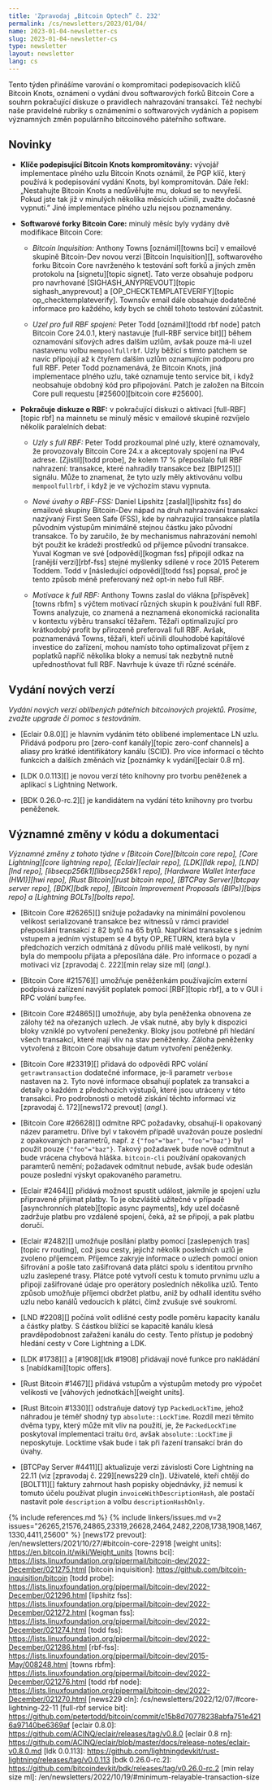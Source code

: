 ```yaml
---
title: 'Zpravodaj „Bitcoin Optech” č. 232'
permalink: /cs/newsletters/2023/01/04/
name: 2023-01-04-newsletter-cs
slug: 2023-01-04-newsletter-cs
type: newsletter
layout: newsletter
lang: cs
---
```

Tento týden přinášíme varování o kompromitaci podepisovacích klíčů Bitcoin Knots,
oznámení o vydání dvou softwarových forků Bitcoin Core a souhrn pokračující diskuze
o pravidlech nahrazování transakcí. Též nechybí naše pravidelné rubriky s oznámeními
o softwarových vydáních a popisem významných změn populárního bitcoinového páteřního
software.

## Novinky

- **Klíče podepisující Bitcoin Knots kompromitovány:** vývojář implementace
  plného uzlu Bitcoin Knots oznámil, že PGP klíč, který používá k podepisování
  vydání Knots, byl kompromitován. Dále řekl: „Nestahujte Bitcoin Knots a
  nedůvěřujte mu, dokud se to nevyřeší. Pokud jste tak již v minulých několika
  měsících učinili, zvažte dočasné vypnutí.” Jiné implementace plného uzlu
  nejsou poznamenány.

- **Softwarové forky Bitcoin Core:** minulý měsíc byly vydány dvě modifikace
  Bitcoin Core:

    - *Bitcoin Inquisition:* Anthony Towns [oznámil][towns bci] v emailové
	skupině Bitcoin-Dev novou verzi [Bitcoin Inquisition][], softwarového
	forku Bitcoin Core navrženého k testování soft forků a jiných změn protokolu
	na [signetu][topic signet]. Tato verze obsahuje podporu pro navrhované
	[SIGHASH_ANYPREVOUT][topic sighash_anyprevout] a [OP_CHECKTEMPLATEVERIFY][topic
	op_checktemplateverify]. Townsův email dále obsahuje dodatečné informace pro
	každého, kdy bych se chtěl tohoto testování zúčastnit.

    - *Uzel pro full RBF spojení:* Peter Todd [oznámil][todd rbf node]
      patch Bitcoin Core 24.0.1, který nastavuje [full-RBF service bit][]
	  během oznamování síťových adres dalším uzlům, avšak pouze má-li
	  uzel nastavenu volbu `mempoolfullrbf`. Uzly běžící s tímto patchem
	  se navíc připojují až k čtyřem dalším uzlům oznamujícím podporu pro
	  full RBF. Peter Todd poznamenává, že Bitcoin Knots, jiná implementace
	  plného uzlu, také oznamuje tento service bit, i když neobsahuje obdobný
	  kód pro připojování. Patch je založen na Bitcoin Core pull requestu
	  [#25600][bitcoin core #25600].

- **Pokračuje diskuze o RBF:** v pokračující diskuzi o aktivaci [full-RBF][topic
  rbf] na mainnetu se minulý měsíc v emailové skupině rozvíjelo několik
  paralelních debat:

    - *Uzly s full RBF:* Peter Todd prozkoumal plné uzly, které oznamovaly,
	  že provozovaly Bitcoin Core 24.x a akceptovaly spojení na IPv4 adrese.
	  [Zjistil][todd probe], že kolem 17 % přeposílalo full RBF nahrazení:
	  transakce, které nahradily transakce bez [BIP125][] signálu.
	  Může to znamenat, že tyto uzly měly aktivovánu volbu `mempoolfullrbf`,
	  i když je ve výchozím stavu vypnuta.

    - *Nové úvahy o RBF-FSS:* Daniel Lipshitz [zaslal][lipshitz
      fss] do emailové skupiny Bitcoin-Dev nápad na druh nahrazování
	  transakcí nazývaný First Seen Safe (FSS), kde by nahrazující transakce
	  platila původním výstupům minimálně stejnou částku jako původní transakce.
	  To by zaručilo, že by mechanismus nahrazování nemohl být použit
	  ke krádeži prostředků od příjemce původní transakce. Yuval Kogman ve
	  své [odpovědi][kogman fss] připojil odkaz na [ranější verzi][rbf-fss]
	  stejné myšlenky sdílené v roce 2015 Peterem Toddem. Todd v
	  [následující odpovědi][todd fss] popsal, proč je tento způsob
	  méně preferovaný než opt-in nebo full RBF.

    - *Motivace k full RBF:* Anthony Towns zaslal do vlákna [příspěvek][towns
	  rbfm] s výčtem motivací různých skupin k používání full RBF. Towns
	  analyzuje, co znamená a neznamená ekonomická racionalita v kontextu
	  výběru transakcí těžařem. Těžaři optimalizující pro krátkodobý profit
	  by přirozeně preferovali full RBF. Avšak, poznamenává Towns, těžaři,
	  kteří učinili dlouhodobé kapitálové investice do zařízení, mohou namísto
	  toho optimalizovat příjem z poplatků napříč několika bloky a nemusí
	  tak nezbytně nutně upřednostňovat full RBF. Navrhuje k úvaze tři různé
	  scénáře.

## Vydání nových verzí

*Vydání nových verzí oblíbených páteřních bitcoinových projektů. Prosíme,
zvažte upgrade či pomoc s testováním.*

- [Eclair 0.8.0][] je hlavním vydáním této oblíbené implementace LN uzlu.
  Přidává podporu pro [zero-conf kanály][topic zero-conf channels] a aliasy
  pro krátké identifikátory kanálu (SCID). Pro více informací o těchto
  funkcích a dalších změnách viz [poznámky k vydání][eclair 0.8 rn].

- [LDK 0.0.113][] je novou verzí této knihovny pro tvorbu peněženek a aplikací
  s Lightning Network.

- [BDK 0.26.0-rc.2][] je kandidátem na vydání této knihovny pro tvorbu peněženek.

## Významné změny v kódu a dokumentaci

*Významné změny z tohoto týdne v [Bitcoin Core][bitcoin core repo], [Core
Lightning][core lightning repo], [Eclair][eclair repo], [LDK][ldk repo],
[LND][lnd repo], [libsecp256k1][libsecp256k1 repo], [Hardware Wallet
Interface (HWI)][hwi repo], [Rust Bitcoin][rust bitcoin repo], [BTCPay
Server][btcpay server repo], [BDK][bdk repo], [Bitcoin Improvement
Proposals (BIPs)][bips repo] a [Lightning BOLTs][bolts repo].*

- [Bitcoin Core #26265][] snižuje požadavky na minimální povolenou velikost
  serializované transakce bez witnessů v rámci pravidel přeposílání transakcí
  z 82 bytů na 65 bytů. Například transakce s jedním vstupem a jedním výstupem
  se 4 byty OP_RETURN, která byla v předchozích verzích odmítáná z důvodu
  příliš malé velikosti, by nyní byla do mempoolu přijata a přeposílána dále.
  Pro informace o pozadí a motivaci viz [zpravodaj č. 222][min relay size ml]
  (*angl.*).

- [Bitcoin Core #21576][] umožňuje peněženkám používajícím externí podpisová zařízení
  navýšit poplatek pomocí [RBF][topic rbf], a to v GUI i RPC volání `bumpfee`.

- [Bitcoin Core #24865][] umožňuje, aby byla peněženka obnovena ze zálohy
  též na ořezaných uzlech. Je však nutné, aby byly k dispozici bloky
  vzniklé po vytvoření peneženky. Bloky jsou potřebné při hledání všech
  transakcí, které mají vliv na stav peněženky. Záloha peněženky vytvořená
  z Bitcoin Core obsahuje datum vytvoření peněženky.

- [Bitcoin Core #23319][] přidavá do odpovědi RPC volání `getrawtransaction`
  dodatečné informace, je-li parametr `verbose` nastaven na `2`. Tyto
  nové informace obsahují poplatek za transakci a detaily o každém z
  předchozích výstupů, které jsou utráceny v této transakci. Pro podrobnosti
  o metodě získání těchto informací viz [zpravodaj č. 172][news172 prevout]
  (*angl.*).

- [Bitcoin Core #26628][] odmítne RPC požadavky, obsahují-li opakovaný název
  parametru. Dříve byl v takovém případě uvažován pouze poslední z opakovaných
  parametrů, např. z `{"foo"="bar", "foo"="baz"}` byl použit pouze `{"foo"="baz"}`.
  Takový požadavek bude nově odmítnut a bude vrácena chybová hláška.  `bitcoin-cli`
  používání opakovaných paramterů nemění; požadavek odmítnut nebude, avšak bude
  odeslán pouze poslední výskyt opakovaného parametru.

- [Eclair #2464][] přidává možnost spustit událost, jakmile je spojení uzlu
  připravené přijímat platby. To je obzvláště užitečné v případě [asynchronních
  plateb][topic async payments], kdy uzel dočasně zadržuje platbu pro vzdálené
  spojení, čeká, až se připojí, a pak platbu doručí.

- [Eclair #2482][] umožňuje posílání platby pomocí [zaslepených tras][topic
  rv routing], což jsou cesty, jejichž několik posledních uzlů je
  zvoleno příjemcem. Příjemce zakryje informace o uzlech pomocí onion šifrování
  a pošle tato zašifrovaná data plátci spolu s identitou prvního uzlu
  zaslepené trasy. Plátce poté vytvoří cestu k tomuto prvnímu uzlu a
  připojí zašifrované údaje pro operátory posledních několika uzlů.
  Tento způsob umožňuje příjemci obdržet platbu, aniž by odhalil identitu
  svého uzlu nebo kanálů vedoucích k plátci, čímž zvušuje své soukromí.

- [LND #2208][] počíná volit odlišné cesty podle poměru kapacity
  kanálu a částky platby. S částkou blížící se kapacitě kanálu klesá
  pravděpodobnost zařažení kanálu do cesty. Tento přístup je podobný
  hledání cesty v Core Lightning a LDK.

- [LDK #1738][] a [#1908][ldk #1908] přidávají nové funkce pro nakládání s
  [nabídkami][topic offers].

- [Rust Bitcoin #1467][] přidává vstupům a výstupům metody pro výpočet
   velikosti ve [váhových jednotkách][weight units].

- [Rust Bitcoin #1330][] odstraňuje datový typ `PackedLockTime`, jehož
  náhradou je téměř shodný typ `absolute::LockTime`. Rozdíl mezi těmito
  dvěma typy, který může mít vliv na použití, je, že `PackedLockTime`
  poskytoval implementaci traitu `Ord`, avšak `absolute::LockTime` ji
  neposkytuje. Locktime však bude i tak při řazení transakcí brán do úvahy.

- [BTCPay Server #4411][] aktualizuje verzi závislosti Core Lightning na
  22.11 (viz [zpravodaj č. 229][news229 cln]). Uživatelé, kteří chtějí
  do [BOLT11][] faktury zahrnout hash popisky objednávky, již nemusí k tomuto
  účelu používat plugin `invoiceWithDescriptionHash`, ale postačí nastavit
  pole `description` a volbu `descriptionHashOnly`.

{% include references.md %}
{% include linkers/issues.md v=2 issues="26265,21576,24865,23319,26628,2464,2482,2208,1738,1908,1467,1330,4411,25600" %}
[news172 prevout]: /en/newsletters/2021/10/27/#bitcoin-core-22918
[weight units]: https://en.bitcoin.it/wiki/Weight_units
[towns bci]: https://lists.linuxfoundation.org/pipermail/bitcoin-dev/2022-December/021275.html
[bitcoin inquisition]: https://github.com/bitcoin-inquisition/bitcoin
[todd probe]: https://lists.linuxfoundation.org/pipermail/bitcoin-dev/2022-December/021296.html
[lipshitz fss]: https://lists.linuxfoundation.org/pipermail/bitcoin-dev/2022-December/021272.html
[kogman fss]: https://lists.linuxfoundation.org/pipermail/bitcoin-dev/2022-December/021274.html
[todd fss]: https://lists.linuxfoundation.org/pipermail/bitcoin-dev/2022-December/021286.html
[rbf-fss]: https://lists.linuxfoundation.org/pipermail/bitcoin-dev/2015-May/008248.html
[towns rbfm]: https://lists.linuxfoundation.org/pipermail/bitcoin-dev/2022-December/021276.html
[todd rbf node]: https://lists.linuxfoundation.org/pipermail/bitcoin-dev/2022-December/021270.html
[news229 cln]: /cs/newsletters/2022/12/07/#core-lightning-22-11
[full-rbf service bit]: https://github.com/petertodd/bitcoin/commit/c15b8d70778238abfa751e4216a97140be6369af
[eclair 0.8.0]: https://github.com/ACINQ/eclair/releases/tag/v0.8.0
[eclair 0.8 rn]: https://github.com/ACINQ/eclair/blob/master/docs/release-notes/eclair-v0.8.0.md
[ldk 0.0.113]: https://github.com/lightningdevkit/rust-lightning/releases/tag/v0.0.113
[bdk 0.26.0-rc.2]: https://github.com/bitcoindevkit/bdk/releases/tag/v0.26.0-rc.2
[min relay size ml]: /en/newsletters/2022/10/19/#minimum-relayable-transaction-size
